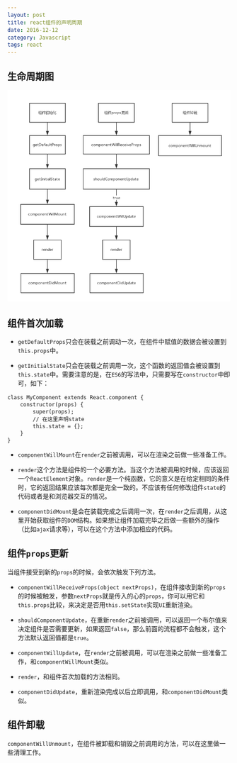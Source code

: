 ```yaml
---
layout: post
title: react组件的声明周期
date: 2016-12-12
category: Javascript
tags: react
---
```

## 生命周期图

![图片](/img/react-life-circle.png)

## 组件首次加载

- `getDefaultProps`只会在装载之前调动一次，在组件中赋值的数据会被设置到`this.props`中。

- `getInitialState`只会在装载之前调用一次，这个函数的返回值会被设置到`this.state`中。需要注意的是，在`ES6`的写法中，只需要写在`constructor`中即可，如下：

```
class MyComponent extends React.component {
    constructor(props) {
        super(props);
        // 在这里声明state
        this.state = {};
    }
}
```

- `componentWillMount`在`render`之前被调用，可以在渲染之前做一些准备工作。

- `render`这个方法是组件的一个必要方法。当这个方法被调用的时候，应该返回一个`ReactElement`对象。`render`是一个纯函数，它的意义是在给定相同的条件时，它的返回结果应该每次都是完全一致的。不应该有任何修改组件`state`的代码或者是和浏览器交互的情况。

- `componentDidMount`是会在装载完成之后调用一次，在`render`之后调用，从这里开始获取组件的`DOM`结构。如果想让组件加载完毕之后做一些额外的操作（比如`ajax`请求等），可以在这个方法中添加相应的代码。

## 组件`props`更新

当组件接受到新的`props`的时候，会依次触发下列方法。

- `componentWillReceiveProps(object nextProps)`，在组件接收到新的`props`的时候被触发，参数`nextProps`就是传入的心的`props`，你可以用它和`this.props`比较，来决定是否用`this.setState`实现`UI`重新渲染。

- `shouldComponentUpdate`，在重新`render`之前被调用，可以返回一个布尔值来决定组件是否需要更新，如果返回`false`，那么前面的流程都不会触发，这个方法默认返回值都是`true`。

- `componentWillUpdate`，在`render`之前被调用，可以在渲染之前做一些准备工作，和`componentWillMount`类似。

- `render`，和组件首次加载的方法相同。

- `componentDidUpdate`，重新渲染完成以后立即调用，和`componentDidMount`类似。

## 组件卸载

`componentWillUnmount`，在组件被卸载和销毁之前调用的方法，可以在这里做一些清理工作。

